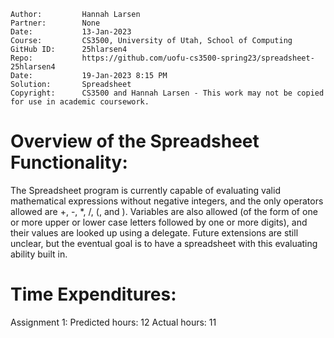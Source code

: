 ```
Author:			Hannah Larsen
Partner:		None
Date:			13-Jan-2023
Course:			CS3500, University of Utah, School of Computing
GitHub ID:		25hlarsen4
Repo:			https://github.com/uofu-cs3500-spring23/spreadsheet-25hlarsen4
Date:			19-Jan-2023 8:15 PM
Solution:		Spreadsheet
Copyright:		CS3500 and Hannah Larsen - This work may not be copied for use in academic coursework.
```


# Overview of the Spreadsheet Functionality:

The Spreadsheet program is currently capable of evaluating valid mathematical expressions without negative integers,
and the only operators allowed are +, -, *, /, (, and ).
Variables are also allowed (of the form of one or more upper or lower case letters followed by one or more digits), 
and their values are looked up using a delegate. 
Future extensions are still unclear, but the eventual goal is to have a spreadsheet with this evaluating ability built in.

# Time Expenditures:

Assignment 1:   	Predicted hours: 12  	   Actual hours: 11
